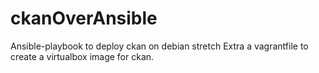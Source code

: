 # ckanOverAnsible
Ansible-playbook to deploy ckan on debian stretch
Extra a vagrantfile to create a virtualbox image for ckan.

